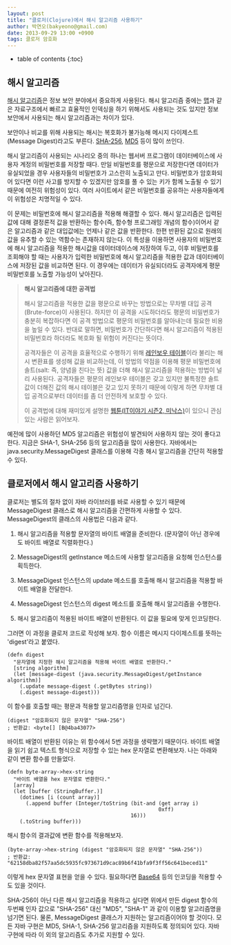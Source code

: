 ```yaml
---
layout: post
title: "클로저(Clojure)에서 해시 알고리즘 사용하기"
author: 박연오(bakyeono@gmail.com)
date: 2013-09-29 13:00 +0900
tags: 클로저 암호화
---
```

* table of contents
{:toc}

## 해시 알고리즘

[해시 알고리즘][wiki-hash-function]은 정보 보안 분야에서 중요하게 사용된다. 해시 알고리즘 중에는 [맵][wiki-hash-map]과 같은 자료구조에서 빠르고 효율적인 인덱싱을 하기 위해서도 사용되는 것도 있지만 정보 보안에서 사용되는 해시 알고리즘과는 차이가 있다.

보안이나 비교를 위해 사용되는 해시는 복호화가 불가능해 메시지 다이제스트(Message Digest)라고도 부른다. [SHA-256][wiki-sha-256], [MD5][wiki-md5] 등이 많이 쓰인다.

해시 알고리즘이 사용되는 시나리오 중의 하나는 웹서버 프로그램이 데이터베이스에 사용자 계정의 비밀번호를 저장할 때다. 만일 비밀번호를 평문으로 저장한다면 데이터가 유실되었을 경우 사용자들의 비밀번호가 고스란히 노출되고 만다. 비밀번호가 암호화되어 있다면 이런 사고를 방지할 수 있겠지만 암호를 풀 수 있는 키가 함께 노출될 수 있기 때문에 여전히 위험성이 있다. 여러 사이트에서 같은 비밀번호를 공유하는 사용자들에게 이 위험성은 치명적일 수 있다.

이 문제는 비밀번호에 해시 알고리즘을 적용해 해결할 수 있다. 해시 알고리즘은 입력된 값에 대해 결정론적 값을 반환하는 함수(즉, 함수형 프로그래밍 개념의 함수)이어서 같은 알고리즘과 같은 대입값에는 언제나 같은 값을 반환한다. 한편 반환된 값으로 원래의 값을 유추할 수 있는 역함수는 존재하지 않는다. 이 특성을 이용하면 사용자의 비밀번호에 해시 알고리즘을 적용한 해시값을 데이터데이스에 저장하여 두고, 이후 비밀번호를 조회해야 할 때는 사용자가 입력한 비밀번호에 해시 알고리즘을 적용한 값과 데이터베이스에 저장된 값을 비교하면 된다. 이 경우에는 데이터가 유실되더라도 공격자에게 평문 비밀번호를 노출할 가능성이 낮아진다.

> **해시 알고리즘에 대한 공격법**  
>   
> 해시 알고리즘을 적용한 값을 평문으로 바꾸는 방법으로는 무차별 대입 공격(Brute-force)이 사용된다. 하지만 이 공격을 시도하더라도 평문의 비밀번호가 충분히 복잡하다면 이 공격 방법으로 평문의 비밀번호를 알아내는데 필요한 비용을 높일 수 있다. 반대로 말하면, 비밀번호가 간단하다면 해시 알고리즘이 적용된 비밀번호라 하더라도 복호화 될 위험이 커진다는 뜻이다.  
>   
> 공격자들은 이 공격을 효율적으로 수행하기 위해 [레인보우 테이블][wiki-rainbow-table]이라 불리는 해시 변환표를 생성해 값을 비교하는데, 이 방법의 약점을 이용해 평문 비밀번호에 솔트(salt: 즉, 양념을 친다는 뜻) 값을 더해 해시 알고리즘을 적용하는 방법이 널리 사용된다. 공격자들은 평문의 레인보우 테이블은 갖고 있지만 불특정한 솔트 값이 더해진 값의 해시 테이블은 갖고 있지 못하기 때문에 이렇게 하면 무차별 대입 공격으로부터 데이터를 좀 더 안전하게 보호할 수 있다.  
>   
> 이 공격법에 대해 재미있게 설명한 [웹툰(IT이야기 시즌2, 미낙스)][minax-07]이 있으니 관심있는 사람은 읽어보자.

예전에 많이 사용하던 MD5 알고리즘은 위험성이 발견되어 사용하지 않는 것이 좋다고 한다. 지금은 SHA-1, SHA-256 등의 알고리즘을 많이 사용한다. 자바에서는 java.security.MessageDigest 클래스를 이용해 각종 해시 알고리즘을 간단히 적용할 수 있다.

## 클로저에서 해시 알고리즘 사용하기

클로저는 별도의 절차 없이 자바 라이브러를 바로 사용할 수 있기 때문에 MessageDigest 클래스로 해시 알고리즘을 간편하게 사용할 수 있다. MessageDigest의 클래스의 사용법은 다음과 같다.

1. 해시 알고리즘을 적용할 문자열의 바이트 배열을 준비한다. (문자열이 아닌 경우에도 바이트 배열로 직렬화한다.)

2. MessageDigest의 getInstance 메소드에 사용할 알고리즘을 요청해 인스턴스를 획득한다.

3. MessageDigest 인스턴스의 update 메소드를 호출해 해시 알고리즘을 적용할 바이트 배열을 전달한다.

4. MessageDigest 인스턴스의 digest 메소드를 호출해 해시 알고리즘을 수행한다.

5. 해시 알고리즘이 적용된 바이트 배열이 반환된다. 이 값을 필요에 맞게 인코딩한다.

그러면 이 과정을 클로저 코드로 작성해 보자. 함수 이름은 메시지 다이제스트를 뜻하는 'digest'라고 붙였다.

    (defn digest
      "문자열에 지정한 해시 알고리즘을 적용해 바이트 배열로 반환한다."
      [string algorithm]
      (let [message-digest (java.security.MessageDigest/getInstance algorithm)]
        (.update message-digest (.getBytes string))
        (.digest message-digest)))

이 함수를 호출할 때는 평문과 적용할 알고리즘명을 인자로 넘긴다.

    (digest "암호화되지 않은 문자열" "SHA-256")
    ; 반환값: <byte[] [B@4ba43077>

바이트 배열이 반환된 이유는 위 함수에서 5번 과정을 생략했기 때문이다. 바이트 배열을 읽기 쉽고 텍스트 형식으로 저장할 수 있는 hex 문자열로 변환해보자. 나는 아래와 같이 변환 함수를 만들었다.

    (defn byte-array->hex-string
      "바이트 배열을 hex 문자열로 변환한다."
      [array]
      (let [buffer (StringBuffer.)]
        (dotimes [i (count array)]
          (.append buffer (Integer/toString (bit-and (get array i)
                                                     0xff)
                                            16)))
        (.toString buffer)))

해시 함수의 결과값에 변환 함수를 적용해보자.

    (byte-array->hex-string (digest "암호화되지 않은 문자열" "SHA-256"))
    ; 반환값: "62158dba82f57aa5dc5935fc973671d9cac89b6f41bfa9f3ff56c641beced11"

이렇게 hex 문자열 표현을 얻을 수 있다. 필요하다면 [Base64][wiki-base64] 등의 인코딩을 적용할 수도 있을 것이다.

SHA-256이 아닌 다른 해시 알고리즘을 적용하고 싶다면 위에서 만든 digest 함수의 두번째 인자 값으로 "SHA-256" 대신 "MD5", "SHA-1" 과 같이 이용할 알고리즘명을 넘기면 된다. 물론, MessageDigest 클래스가 지원하는 알고리즘이어야 할 것이다. 모든 자바 구현은 MD5, SHA-1, SHA-256 알고리즘을 지원하도록 정의되어 있다. 자바 구현에 따라 이 외의 알고리즘도 추가로 지원할 수 있다.


[wiki-hash-function]: http://ko.wikipedia.org/wiki/%ED%95%B4%EC%8B%9C_%ED%95%A8%EC%88%98
[wiki-hash-map]: http://ko.wikipedia.org/wiki/%ED%95%B4%EC%8B%9C_%ED%85%8C%EC%9D%B4%EB%B8%94
[wiki-md5]: http://ko.wikipedia.org/wiki/MD5
[wiki-sha-1]: http://ko.wikipedia.org/wiki/SHA-1
[wiki-sha-256]: http://ko.wikipedia.org/wiki/SHA-256
[wiki-rainbow-table]: http://en.wikipedia.org/wiki/Rainbow_table
[wiki-base64]: http://ko.wikipedia.org/wiki/%EB%B2%A0%EC%9D%B4%EC%8A%A464
[minax-07]: http://minix.tistory.com/406

